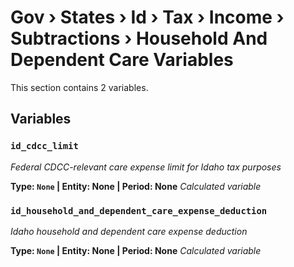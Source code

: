# Gov › States › Id › Tax › Income › Subtractions › Household And Dependent Care Variables

This section contains 2 variables.

## Variables

### `id_cdcc_limit`
*Federal CDCC-relevant care expense limit for Idaho tax purposes*

**Type: `None` | Entity: None | Period: None**
*Calculated variable*

### `id_household_and_dependent_care_expense_deduction`
*Idaho household and dependent care expense deduction*

**Type: `None` | Entity: None | Period: None**
*Calculated variable*
